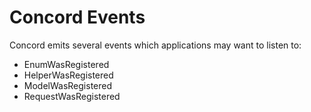 # Concord Events

Concord emits several events which applications may want to listen to:

- EnumWasRegistered
- HelperWasRegistered
- ModelWasRegistered
- RequestWasRegistered
